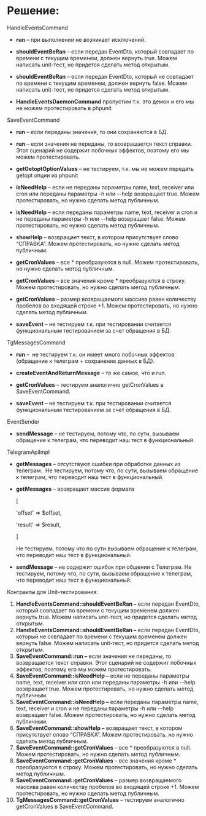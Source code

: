 # **Решение:**

HandleEventsCommand

- **run** – при выполнении не возникает исключений.
    
- **shouldEventBeRan** – если передан EventDto, который совпадает по времени с текущим временем, должен вернуть true. Можем написать unit-тест, но придется сделать метод открытым.
    
- **shouldEventBeRan** – если передан EventDto, который не совпадает по времени с текущим временем, должен вернуть false. Можем написать unit-тест, но придется сделать метод открытым.
    
- **HandleEventsDaemonCommand** пропустим т.к. это демон и его мы не можем протестировать в phpunit

SaveEventCommand

- **run** – если переданы значения, то они сохраняются в БД.
    
- **run** – если значения не переданы, то возвращается текст справки. Этот сценарий не содержит побочных эффектов, поэтому его мы можем протестировать.
    
- **getGetoptOptionValues** – не тестируем, т.к. мы не можем передать getopt опции из phpunit
    
- **isNeedHelp** – если не переданы параметры name, text, receiver или cron или переданы параметры -h или --help возвращает true. Можем протестировать, но нужно сделать метод публичным.
    
- **isNeedHelp** – если переданы параметры name, text, receiver и cron и не переданы параметры -h или --help возвращает false. Можем протестировать, но нужно сделать метод публичным.
    
- **showHelp** – возвращает текст, в котором присутствует слово “СПРАВКА”. Можем протестировать, но нужно сделать метод публичным.
    
- **getCronValues** – все * преобразуются в null. Можем протестировать, но нужно сделать метод публичным.
    
- **getCronValues** – все значения кроме * преобразуются в строку. Можем протестировать, но нужно сделать метод публичным.
    
- **getCronValues** – размер возвращаемого массива равен количеству пробелов во входящей строке +1. Можем протестировать, но нужно сделать метод публичным.
    
- **saveEvent** – не тестируем т.к. при тестировании считается функциональным тестированием за счет обращения в БД.

TgMessagesCommand

- **run** –  не тестируем т.к. он имеет много побочных эффектов (обращение к телеграм + сохранение данных в БД).
    
- **createEventAndReturnMessage** – то же самое, что и run.
    
- **getCronValues** – тестируем аналогично getCronValues в SaveEventCommand.
    
- **saveEvent** – не тестируем т.к. при тестировании считается функциональным тестированием за счет обращения в БД.
    
EventSender

- **sendMessage** – не тестируем, потому что, по сути, вызываем обращение к телеграм, что переводит наш тест в функциональный.

TelegramApiImpl

- **getMessages** – отсутствуют ошибки при обработке данных из телеграм.  Не тестируем, потому что, по сути, вызываем обращение к телеграм, что переводит наш тест в функциональный.
    
- **getMessages** – возвращает массив формата
    
    [
    
    'offset' => $offset,
    
    'result' => $result,
    
    ]
    
    Не тестируем, потому что по сути вызываем обращение к телеграм, что переводит наш тест в функциональный. 
    
- **sendMessage** – не содержит ошибок при общении с Телеграм. Не тестируем, потому что, по сути, вызываем обращение к телеграм, что переводит наш тест в функциональный.

Контракты для Unit-тестирования:

1. **HandleEventsCommand::shouldEventBeRan –** если передан EventDto, который совпадает по времени с текущим временем должен вернуть true. Можем написать unit-тест, но придется сделать метод открытым.
2. **HandleEventsCommand::shouldEventBeRan –** если передан EventDto, который не совпадает по времени с текущим временем должен вернуть false. Можем написать unit-тест, но придется сделать метод открытым.
3. **SaveEventCommand::run –** если значения не переданы, то возвращается текст справки. Этот сценарий не содержит побочных эффектов, поэтому его мы можем протестировать.
4. **SaveEventCommand::isNeedHelp –** если не переданы параметры name, text, receiver или cron или переданы параметры -h или --help возвращает true. Можем протестировать, но нужно сделать метод публичным.
5. **SaveEventCommand::isNeedHelp –** если переданы параметры name, text, receiver и cron и не переданы параметры -h или --help возвращает false. Можем протестировать, но нужно сделать метод публичным.
6. **SaveEventCommand::showHelp –** возвращает текст, в котором присутствует слово “СПРАВКА”. Можем протестировать, но нужно сделать метод публичным.
7. **SaveEventCommand::getCronValues** – все * преобразуются в null. Можем протестировать, но нужно сделать метод публичным.
8. **SaveEventCommand::getCronValues** – все значения кроме * преобразуются в строку. Можем протестировать, но нужно сделать метод публичным.
9. **SaveEventCommand::getCronValues** – размер возвращаемого массива равен количеству пробелов во входящей строке +1. Можем протестировать, но нужно сделать метод публичным.
10. **TgMessagesCommand::getCronValues** – тестируем аналогично getCronValues в SaveEventCommand.